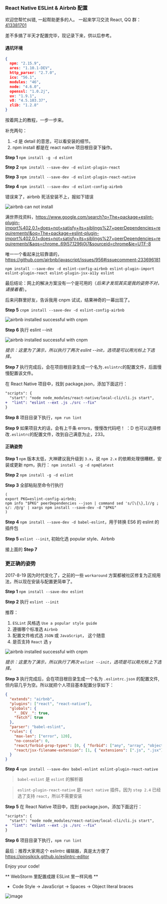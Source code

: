 ### React Native ESLint & Airbnb 配置

欢迎您帮忙纠错, 一起帮助更多的人。 一起来学习交流 React, QQ 群：[413381701](http://shang.qq.com/wpa/qunwpa?idkey=3b9474dacbf35e4a9659e89399758406e510e5b8a3f81109f7d07efaadc6056d)

差不多搞了半天才配置完毕，现记录下来，供以后参考。

#### 遇坑环境

```json
{
  npm: "2.15.9",
  ares: "1.10.1-DEV",
  http_parser: "2.7.0",
  icu: "56.1",
  modules: "46",
  node: "4.6.0",
  openssl: "1.0.2j",
  uv: "1.9.1",
  v8: "4.5.103.37",
  zlib: "1.2.8"
}
```

按着网上的教程，一步一步来。

补充两句：

1.  -d 是 detail 的意思，可以看安装的细节。
2.  npm install 都是在 react native 项目根目录下操作。

**Step 1** `npm install -g -d eslint`

**Step 2** `npm install --save-dev -d eslint-plugin-react`

**Step 3** `npm install --save-dev -d eslint-plugin-react-native`

**Step 4** `npm install --save-dev -d eslint-config-airbnb`

错误来了，airbnb 死活安装不上，报如下错误

![airbnb can not install](http://ww4.sinaimg.cn/mw690/77c29b23jw1f94nlzi8dtj20i90attbn.jpg)

满世界找资料，https://www.google.com/search?q=The+package+eslint-plugin-import%402.0.1+does+not+satisfy+its+siblings%27+peerDependencies+requirements!&oq=The+package+eslint-plugin-import%402.0.1+does+not+satisfy+its+siblings%27+peerDependencies+requirements!&aqs=chrome..69i57.1296j0j7&sourceid=chrome&ie=UTF-8

唯一一个看起来比较靠谱的，https://github.com/airbnb/javascript/issues/956#issuecomment-233696181

`npm install --save-dev -d eslint-config-airbnb eslint-plugin-import eslint-plugin-react eslint-plugin-jsx-a11y eslint`

最后结论：网上的解决方案没有一个是可用的（_后来才发现其实是我的姿势不对，请接着看_）。

后来问群里好友，告诉我用 cnpm 试试，结果神奇的一幕出现了。

**Step 5** `cnpm install --save-dev -d eslint-config-airbnb`

![airbnb installed successful with cnpm](http://ww4.sinaimg.cn/mw1024/77c29b23jw1f94o1ri873j20i805ndhp.jpg)

**Step 6** 执行 eslint --init

![airbnb installed successful with cnpm](http://ww4.sinaimg.cn/mw1024/77c29b23jw1f94pawx733j20d505rgmq.jpg)

_提示：这里为了演示，所以执行了两次 eslint --init，选项是可以用光标上下选择。_

**Step 7**
执行完成后，会在项目根目录生成一个名为`.eslintrc`的配置文件，后面慢慢配置该文件。

在 React Native 项目中，找到 package.json，添加下面这行：

```diff
"scripts": {
  "start": "node node_modules/react-native/local-cli/cli.js start",
+  "lint": "eslint --ext .js ./src --fix"
}
```

**Step 8** 项目目录下执行，`npm run lint`

**Step 9** 如果项目大的话，会有上千条 errors，慢慢改代码吧！ ：D 也可以选择修改`.eslintrc`的配置文件，改到自己满意为止，233。

#### 正确姿势

**Step 1** `npm` 版本太低，大神建议我升级到 `3.x`，说 `npm 2.x` 的依赖处理很糟糕，安装或更新 npm，执行： `npm install -g -d npm@latest`

**Step 2** `npm install -g -d eslint`

**Step 3** 全部粘贴至命令行执行

```
(
export PKG=eslint-config-airbnb;
npm info "$PKG" peerDependencies --json | command sed 's/[\{\},]//g ; s/: /@/g' | xargs npm install --save-dev -d "$PKG"
)
```

**Step 4** `npm install --save-dev -d babel-eslint`，用于转换 ES6 的 eslint 的插件包

**Step 5** `eslint --init`, 初始化选 popular style、Airbnb

接上面的 **Step 7**

### 更正确的姿势

2017-8-19 因为时代变化了，之前的一些 `workaround` 方案都被社区修复为正规用法，所以现在安装与配置更简单了。

**Step 1** `npm install --save-dev eslint`

**Step 2** 执行 `eslint --init`

推荐：

1.  `ESLint` 风格选 `Use a popular style guide`
2.  遵循哪个标准选 `Airbnb`
3.  配置文件格式选 `JSON` 或 `JavaScript`， 这个随意
4.  是否支持 `React` 选 `y`

![airbnb installed successful with cnpm](http://ww4.sinaimg.cn/mw1024/77c29b23jw1f94pawx733j20d505rgmq.jpg)

_提示：这里为了演示，所以执行了两次 `eslint --init`，选项是可以用光标上下选择。_

**Step 3**
执行完成后，会在项目根目录生成一个名为 `.eslintrc.json` 的配置文件, 但内容几乎为空。所以就把个人项目基本配置分享如下：

```json
{
  "extends": "airbnb",
  "plugins": ["react", "react-native"],
  "globals": {
    "__DEV__": true,
    "fetch": true
  },
  "parser": "babel-eslint",
  "rules": {
    "max-len": ["error", 120],
    "no-console": 0,
    "react/forbid-prop-types": [0, { "forbid": ["any", "array", "object"] }],
    "react/jsx-filename-extension": [1, { "extensions": [".js", ".jsx"] }]
  }
}
```

**Step 4** `npm install --save-dev babel-eslint eslint-plugin-react-native`

> `babel-eslint` 是 `eslint` 的解析器

> `eslint-plugin-react-native` 是 `react native` 插件。因为 `step 2.4` 已经选了支持 `react`，所以不需要安装

**Step 5**
在 React Native 项目中，找到 package.json，添加下面这行：

```diff
"scripts": {
  "start": "node node_modules/react-native/local-cli/cli.js start",
+  "lint": "eslint --ext .js ./src --fix"
}
```

**Step 6** 项目目录下执行，`npm run lint`

最后：推荐大家用这个 eslintrc 编辑器，真是太方便了 https://pirosikick.github.io/eslintrc-editor

Enjoy your code!

** WebStorm 里配置成跟 ESLint 里一样风格 **

* Code Style -> JavaScript -> Spaces -> Object literal braces

![image](https://wx3.sinaimg.cn/mw690/77c29b23ly1fx9y82ekkpj21660qo43g.jpg)
